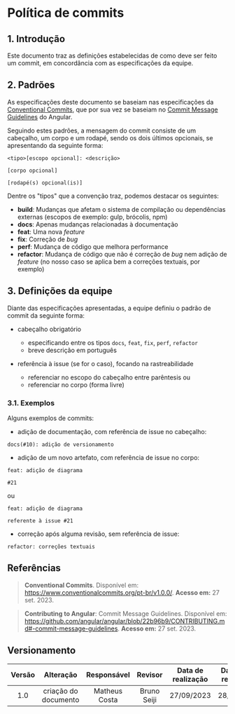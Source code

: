 # Política de commits

## 1. Introdução

Este documento traz as definições estabelecidas de como deve ser feito um commit, em concordância com as especificações da equipe.

## 2. Padrões

As especificações deste documento se baseiam nas especificações da [Conventional Commits](https://www.conventionalcommits.org/pt-br/v1.0.0/), que por sua vez se baseiam no [Commit Message Guidelines](https://github.com/angular/angular/blob/22b96b9/CONTRIBUTING.md#-commit-message-guidelines) do Angular.

Seguindo estes padrões, a mensagem do commit consiste de um cabeçalho, um corpo e um rodapé, sendo os dois últimos opcionais, se apresentando da seguinte forma:

```
<tipo>[escopo opcional]: <descrição>

[corpo opcional]

[rodapé(s) opcional(is)]
```

Dentre os "tipos" que a convenção traz, podemos destacar os seguintes:

* **build**: Mudanças que afetam o sistema de compilação ou dependências externas (escopos de exemplo: gulp, brócolis, npm)
* **docs**: Apenas mudanças relacionadas à documentação
* **feat**: Uma nova _feature_
* **fix**: Correção de _bug_
* **perf**: Mudança de código que melhora performance
* **refactor**: Mudança de código que não é correção de _bug_ nem adição de _feature_ (no nosso caso se aplica bem a correções textuais, por exemplo)

## 3. Definições da equipe

Diante das especificações apresentadas, a equipe definiu o padrão de commit da seguinte forma:

- cabeçalho obrigatório
    - especificando entre os tipos `docs`, `feat`, `fix`, `perf`, `refactor`
    - breve descrição em português

- referência à issue (se for o caso), focando na rastreabilidade
    - referenciar no escopo do cabeçalho entre parêntesis ou
    - referenciar no corpo (forma livre)

### 3.1. Exemplos

Alguns exemplos de commits:

- adição de documentação, com referência de issue no cabeçalho:

``` docs(#10): adição de versionamento ```

- adição de um novo artefato, com referência de issue no corpo:

```
feat: adição de diagrama

#21
```

ou

```
feat: adição de diagrama

referente à issue #21
```

- correção após alguma revisão, sem referência de issue:

`refactor: correções textuais`


## Referências

> **Conventional Commits**. Disponível em: <a href="https://www.conventionalcommits.org/pt-br/v1.0.0/" target="__blank">https://www.conventionalcommits.org/pt-br/v1.0.0/</a>. **Acesso em:** 27 set. 2023.

> **Contributing to Angular**: Commit Message Guidelines. Disponível em: <a href="https://github.com/angular/angular/blob/22b96b9/CONTRIBUTING.md#-commit-message-guidelines" target="__blank">https://github.com/angular/angular/blob/22b96b9/CONTRIBUTING.md#-commit-message-guidelines</a>. **Acesso em:** 27 set. 2023.


## Versionamento

| Versão | Alteração |  Responsável  | Revisor | Data de realização | Data de revisão |
| :------: | :---: | :-----: | :----: | :----: | :-----: |
| 1.0    | criação do documento | Matheus Costa | Bruno Seiji | 27/09/2023| 28/09/23 |

